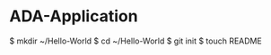 ADA-Application
===============
$  mkdir ~/Hello-World
$  cd ~/Hello-World
$  git init
$  touch README
